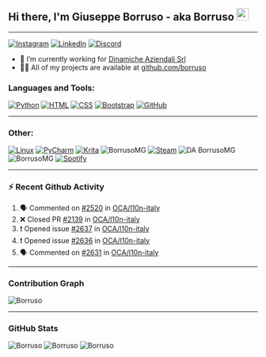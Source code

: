 ## Hi there, I'm Giuseppe Borruso - aka Borruso <img src="https://media.giphy.com/media/hvRJCLFzcasrR4ia7z/giphy.gif" width="25px">

---

[![Instagram](https://img.shields.io/badge/instagram-%23E4405F.svg?&style=for-the-badge&logo=instagram&logoColor=white)](https://www.instagram.com/_borrusogiuseppe)
[![LinkedIn](https://img.shields.io/badge/LinkedIn-0077B5?style=for-the-badge&logo=linkedin&logoColor=white)](https://www.linkedin.com/in/giuseppe-borruso-5310a4208)
[![Discord](https://img.shields.io/badge/Discord-7289DA?style=for-the-badge&logo=discord&logoColor=white)](https://discordapp.com/users/498451140678123520)

- 🔭 I’m currently working for [Dinamiche Aziendali Srl](https://github.com/dinamicheaziendali)
- 👨‍💻 All of my projects are available at [github.com/borruso](https://github.com/borruso)

### Languages and Tools:

[![Python](https://img.shields.io/badge/Python-3776AB?style=for-the-badge&logo=python&logoColor=white)](https://www.python.org)
[![HTML](https://img.shields.io/badge/HTML5-E34F26?style=for-the-badge&logo=html5&logoColor=white)](https://developer.mozilla.org/en-US/docs/Web/HTML)
[![CSS](https://img.shields.io/badge/CSS3-1572B6?style=for-the-badge&logo=css3&logoColor=white)](https://developer.mozilla.org/en-US/docs/Web/CSS)
[![Bootstrap](https://img.shields.io/badge/Bootstrap-563D7C?style=for-the-badge&logo=bootstrap&logoColor=white)](https://getbootstrap.com)
[![GitHub](https://img.shields.io/badge/GitHub-100000?style=for-the-badge&logo=github&logoColor=white)](https://github.com/borruso)

---

### Other:

[![Linux](https://img.shields.io/badge/Linux-FCC624?style=for-the-badge&logo=linux&logoColor=black)](https://www.linux.org)
[![PyCharm](https://img.shields.io/badge/pycharm-143?style=for-the-badge&logo=pycharm&logoColor=black&color=black&labelColor=green)](https://www.jetbrains.com/pycharm)
[![Krita](https://img.shields.io/badge/Krita-203759?style=for-the-badge&logo=krita&logoColor=EEF37B)](https://krita.org)
![BorrusoMG](https://img.shields.io/badge/PlayStation-003791?style=for-the-badge&logo=playstation&logoColor=white)
[![Steam](https://img.shields.io/badge/Steam-000000?style=for-the-badge&logo=steam&logoColor=white)](https://steamcommunity.com/id/BorrusoMG)
![DA BorrusoMG](https://img.shields.io/badge/Epic%20Games-313131?style=for-the-badge&logo=Epic%20Games&logoColor=white)
![BorrusoMG](https://img.shields.io/badge/Riot_Games-D32936?style=for-the-badge&logo=riot-games&logoColor=white)
[![Spotify](https://img.shields.io/badge/Spotify-1ED760?style=for-the-badge&logo=spotify&logoColor=white)](https://open.spotify.com/user/falsi9663?si=bebdd48e74564ed4)

---

### ⚡ Recent Github Activity

<!--START_SECTION:activity-->
1. 🗣 Commented on [#2520](https://github.com/OCA/l10n-italy/issues/2520) in [OCA/l10n-italy](https://github.com/OCA/l10n-italy)
2. ❌ Closed PR [#2139](https://github.com/OCA/l10n-italy/pull/2139) in [OCA/l10n-italy](https://github.com/OCA/l10n-italy)
3. ❗️ Opened issue [#2637](https://github.com/OCA/l10n-italy/issues/2637) in [OCA/l10n-italy](https://github.com/OCA/l10n-italy)
4. ❗️ Opened issue [#2636](https://github.com/OCA/l10n-italy/issues/2636) in [OCA/l10n-italy](https://github.com/OCA/l10n-italy)
5. 🗣 Commented on [#2631](https://github.com/OCA/l10n-italy/issues/2631) in [OCA/l10n-italy](https://github.com/OCA/l10n-italy)
<!--END_SECTION:activity-->

---

### Contribution Graph
![Borruso](https://activity-graph.herokuapp.com/graph?username=borruso&theme=github)

---

### GitHub Stats
![Borruso](https://github-readme-stats.vercel.app/api?username=borruso&show_icons=true&theme=react&count_private=true)
![Borruso](https://github-readme-stats.vercel.app/api/top-langs/?username=borruso&show_icons=true&theme=react&count_private=true)
![Borruso](https://github-readme-streak-stats.herokuapp.com/?user=borruso&show_icons=true&theme=react&count_private=true)
